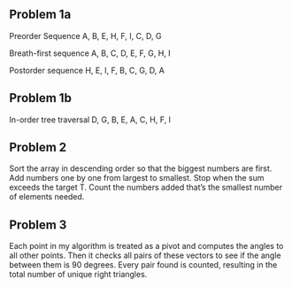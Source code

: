 ## Problem 1a
Preorder Sequence
A, B, E, H, F, I, C, D, G

Breath-first sequence
A, B, C, D, E, F, G, H, I

Postorder sequence
H, E, I, F, B, C, G, D, A

## Problem 1b
In-order tree traversal
D, G, B, E, A, C, H, F, I

## Problem 2
Sort the array in descending order so that the biggest numbers are first. Add numbers one by one from largest to smallest. Stop when the sum exceeds the target T. Count the numbers added that’s the smallest number of elements needed.

## Problem 3
Each point in my algorithm is treated as a pivot and computes the angles to all other points. Then it checks all pairs of these vectors to see if the angle between them is 90 degrees. Every pair found is counted, resulting in the total number of unique right triangles.